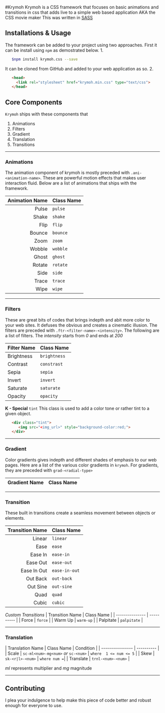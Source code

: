 #Krymoh
Krymoh is a CSS framework that focuses on basic animations and transitions in css that adds live to a simple web based application AKA the CSS movie maker This was written in [SASS](www.sacc.com)


## Installations & Usage
The framework can be added to your project using two approaches. First it can be install using `npm` as 
demostrated below.
1. 
   ```bash
      $npm install krymoh.css --save
   ```

It can be cloned from GitHub and added to your web application as so.
2. 
   ```html 
      <head>
        <link rel="stylesheet" href="krymoh.min.css" type="text/css">
      </head>
   ```


## Core Components 
`Krymoh` ships with these components that 
1. Animations
2. Filters
3. Gradient
4. Translation
5. Transitions

***

### Animations
The animation component of krymoh is mostly preceded with `.ani-<animation-name>`. These are powerful motion effects that makes user interaction fluid.
Below are a list of animations that ships with the framework.

| Animation Name | Class Name   |
| -------------: | :----------- | 
| Pulse | `pulse` |
| Shake | `shake` |
| Flip | `flip` |
| Bounce | `bounce` |
| Zoom | `zoom` |
| Wobble | `wobble` |
| Ghost | `ghost` |
| Rotate | `rotate` |
| Side | `side` |
| Trace | `trace` |
| Wipe | `wipe` |

***

### Filters
These are great bits of codes that brings indepth and abit more color to your web sites. It defuses the obvious and creates a cinematic illusion. The filters are preceded with `.ftr-<filter-name>-<intensity>`. The following are a list of filters. The *intensity* starts from _0_ and ends at _200_

| Filter Name  | Class Name |
| -----------  | ---------- |
| Brightness   | `brightness` |
| Contrast     |  `constrast` |
| Sepia        | `sepia` |
| Invert       | `invert`|
| Saturate | `saturate`|
| Opacity | `opacity` |


__K - Special__
`tint` This class is used to add a color tone or rather tint to a given object.
```html
   <div class="tint">
      <img src="<img_url>" style="background-color:red;">
   </div>
```

***

### Gradient
Color gradients gives indepth and different shades of emphasis to our web pages. Here are a list of the various color gradients in `krymoh`. For gradients, they are preceded with `grad-<radial-type>`

| Gradient Name | Class Name |
| ------------: | :--------- |


***

### Transition
These built in transitions create a seamless movement between objects or elements.

| Transition Name | Class Name |
| --------------: | :--------- | 
| Linear | `linear` |
| Ease | `ease` |
| Ease In | `ease-in`|
| Ease Out |  `ease-out` |      
| Ease In Out | `ease-in-out` |
| Out Back | `out-back` |
| Out Sine | `out-sine` |
| Quad | `quad` |
| Cubic | `cubic` |


*Custom Transitions*
| Transition Name | Class Name |
| --------------- | ---------- |
| Force | `force` |
| Warm Up | `warm-up` |
| Palpitate | `palpitate` |

***


### Translation

| Translation Name | Class Name | Condition |
| ---------------- | ---------- |
| Scale | `sc-ml<num>-mg<num>` *or* `sc-<num>` | `where  1 <= num <= 5`  |
| Skew | `sk-<r|l>-<num>` | `where num =`|
| Translate | `trnl-<num>-<num>` |

*ml* represents multiplier and *mg* magnitude

***


## Contributing
I plea your indulgence to help make this piece of code better and robust enough for everyone to use.

